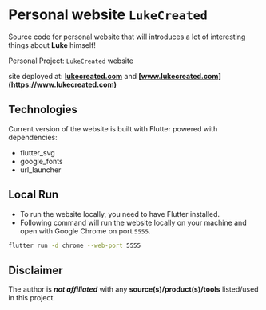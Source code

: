 # Personal website `LukeCreated`

Source code for personal website that will introduces a lot of interesting things about **Luke** himself!

Personal Project: `LukeCreated` website

site deployed at: **[lukecreated.com](https://lukecreated.com)** and **[www.lukecreated.com](https://www.lukecreated.com)**

## Technologies

Current version of the website is built with Flutter powered with dependencies:

- flutter_svg
- google_fonts
- url_launcher

## Local Run

- To run the website locally, you need to have Flutter installed.
- Following command will run the website locally on your machine and open with Google Chrome on port `5555`.

```bash
flutter run -d chrome --web-port 5555
```

## Disclaimer

The author is _**not affiliated**_ with any **source(s)/product(s)/tools** listed/used in this project.
